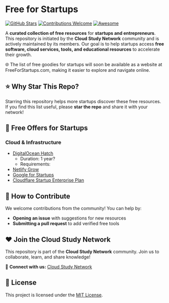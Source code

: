 # Free for Startups

[![GitHub Stars](https://img.shields.io/github/stars/cloudcommunity/Free-for-Startups?style=social)](https://github.com/cloudcommunity/Free-for-Startups/stargazers)
[![Contributions Welcome](https://img.shields.io/badge/contributions-welcome-brightgreen.svg)](https://github.com/cloudcommunity/Free-for-Startups/pulls)
[![Awesome](https://awesome.re/badge.svg)](https://awesome.re)

A **curated collection of free resources** for **startups and entrepreneurs**. This repository is initiated by the **Cloud Study Network** community and is actively maintained by its members. Our goal is to help startups access **free software, cloud services, tools, and educational resources** to accelerate their growth.

🌐 The list of free goodies for startups will soon be available as a website at FreeForStartups.com, making it easier to explore and navigate online.

## ⭐ Why Star This Repo?

Starring this repository helps more startups discover these free resources. If you find this list useful, please **star the repo** and share it with your network!

## 🎁 Free Offers for Startups

### Cloud & Infrastructure
- [DigitalOcean Hatch](https://www.digitalocean.com/hatch)
  - Duration: 1 year?
  - Requirements: 
- [Netlify Grow](https://www.netlify.com/grow-with-netlify/)
- [Google for Startups](https://inthecloud.withgoogle.com/startup/dl-cd.html)
- [Cloudflare Startup Enterprise Plan](https://blog.cloudflare.com/the-cloudflare-startup-enterprise-plan-helping-new-startups-bootstrap/)

## 🤝 How to Contribute

We welcome contributions from the community! You can help by:
- **Opening an issue** with suggestions for new resources
- **Submitting a pull request** to add verified free tools

## ❤️ Join the Cloud Study Network

This repository is part of the **Cloud Study Network** community. Join us to collaborate, learn, and share knowledge!

🔗 **Connect with us:** [Cloud Study Network](https://cloudstudy.net/)

## 📜 License

This project is licensed under the [MIT License](LICENSE.md).
